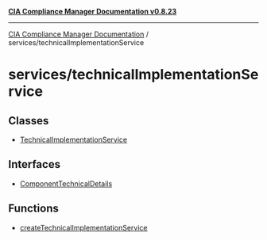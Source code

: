 [**CIA Compliance Manager Documentation v0.8.23**](../../README.md)

***

[CIA Compliance Manager Documentation](../../modules.md) / services/technicalImplementationService

# services/technicalImplementationService

## Classes

- [TechnicalImplementationService](classes/TechnicalImplementationService.md)

## Interfaces

- [ComponentTechnicalDetails](interfaces/ComponentTechnicalDetails.md)

## Functions

- [createTechnicalImplementationService](functions/createTechnicalImplementationService.md)

